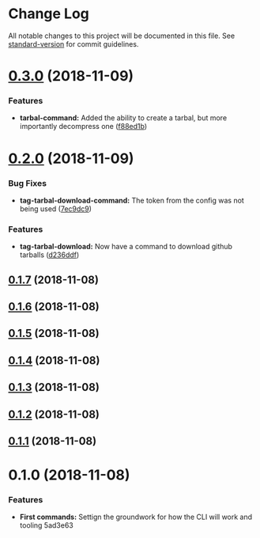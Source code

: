 # Change Log

All notable changes to this project will be documented in this file. See [standard-version](https://github.com/conventional-changelog/standard-version) for commit guidelines.

<a name="0.3.0"></a>
# [0.3.0](https://github.com/itmayziii/apostolos/compare/v0.2.0...v0.3.0) (2018-11-09)


### Features

* **tarbal-command:** Added the ability to create a tarbal, but more importantly decompress one ([f88ed1b](https://github.com/itmayziii/apostolos/commit/f88ed1b))



<a name="0.2.0"></a>
# [0.2.0](https://github.com/itmayziii/apostolos/compare/v0.1.7...v0.2.0) (2018-11-09)


### Bug Fixes

* **tag-tarbal-download-command:** The token from the config was not being used ([7ec9dc9](https://github.com/itmayziii/apostolos/commit/7ec9dc9))


### Features

* **tag-tarbal-download:** Now have a command to download github tarballs ([d236ddf](https://github.com/itmayziii/apostolos/commit/d236ddf))



<a name="0.1.7"></a>
## [0.1.7](https://github.com/itmayziii/apostolos/compare/v0.1.6...v0.1.7) (2018-11-08)



<a name="0.1.6"></a>
## [0.1.6](https://github.com/itmayziii/apostolos/compare/v0.1.5...v0.1.6) (2018-11-08)



<a name="0.1.5"></a>
## [0.1.5](https://github.com/itmayziii/apostolos/compare/v0.1.4...v0.1.5) (2018-11-08)



<a name="0.1.4"></a>
## [0.1.4](https://github.com/itmayziii/apostolos/compare/v0.1.3...v0.1.4) (2018-11-08)



<a name="0.1.3"></a>
## [0.1.3](https://github.com/itmayziii/apostolos/compare/v0.1.2...v0.1.3) (2018-11-08)



<a name="0.1.2"></a>
## [0.1.2](https://github.com/itmayziii/apostolos/compare/v0.1.1...v0.1.2) (2018-11-08)



<a name="0.1.1"></a>
## [0.1.1](https://github.com/itmayziii/apostolos/compare/v0.1.0...v0.1.1) (2018-11-08)



<a name="0.1.0"></a>
# 0.1.0 (2018-11-08)


### Features

* **First commands:** Settign the groundwork for how the CLI will work and tooling 5ad3e63
